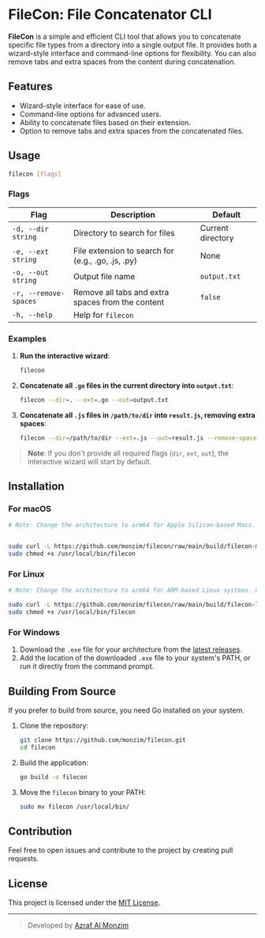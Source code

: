 # FileCon: File Concatenator CLI

**FileCon** is a simple and efficient CLI tool that allows you to concatenate specific file types from a directory into a single output file. It provides both a wizard-style interface and command-line options for flexibility. You can also remove tabs and extra spaces from the content during concatenation.

## Features

- Wizard-style interface for ease of use.
- Command-line options for advanced users.
- Ability to concatenate files based on their extension.
- Option to remove tabs and extra spaces from the concatenated files.

## Usage

```bash
filecon [flags]
```

### Flags

| Flag                  | Description                                        | Default           |
| --------------------- | -------------------------------------------------- | ----------------- |
| `-d, --dir string`    | Directory to search for files                      | Current directory |
| `-e, --ext string`    | File extension to search for (e.g., .go, .js, .py) | None              |
| `-o, --out string`    | Output file name                                   | `output.txt`      |
| `-r, --remove-spaces` | Remove all tabs and extra spaces from the content  | `false`           |
| `-h, --help`          | Help for `filecon`                                 |                   |

### Examples

1. **Run the interactive wizard**:

   ```bash
   filecon
   ```

2. **Concatenate all `.go` files in the current directory into `output.txt`**:

   ```bash
   filecon --dir=. --ext=.go --out=output.txt
   ```

3. **Concatenate all `.js` files in `/path/to/dir` into `result.js`, removing extra spaces**:
   ```bash
   filecon --dir=/path/to/dir --ext=.js --out=result.js --remove-spaces
   ```

> **Note**: If you don't provide all required flags (`dir`, `ext`, `out`), the interactive wizard will start by default.

## Installation

### For macOS

```bash
# Note: Change the architecture to arm64 for Apple Silicon-based Macs. Check the 'build' folder for your architecture.


sudo curl -L https://github.com/monzim/filecon/raw/main/build/filecon-macos-amd64 -o /usr/local/bin/filecon
sudo chmod +x /usr/local/bin/filecon
```

### For Linux

```bash
# Note: Change the architecture to arm64 for ARM-based Linux systems. Check the 'build' folder for your architecture.

sudo curl -L https://github.com/monzim/filecon/raw/main/build/filecon-linux -o /usr/local/bin/filecon
sudo chmod +x /usr/local/bin/filecon
```

### For Windows

1. Download the `.exe` file for your architecture from the [latest releases](https://github.com/monzim/filecon/releases).
2. Add the location of the downloaded `.exe` file to your system's PATH, or run it directly from the command prompt.

## Building From Source

If you prefer to build from source, you need Go installed on your system.

1. Clone the repository:

   ```bash
   git clone https://github.com/monzim/filecon.git
   cd filecon
   ```

2. Build the application:

   ```bash
   go build -o filecon
   ```

3. Move the `filecon` binary to your PATH:
   ```bash
   sudo mv filecon /usr/local/bin/
   ```

## Contribution

Feel free to open issues and contribute to the project by creating pull requests.

## License

This project is licensed under the [MIT License](LICENSE).

---

> Developed by [Azraf Al Monzim](https://github.com/monzim)
